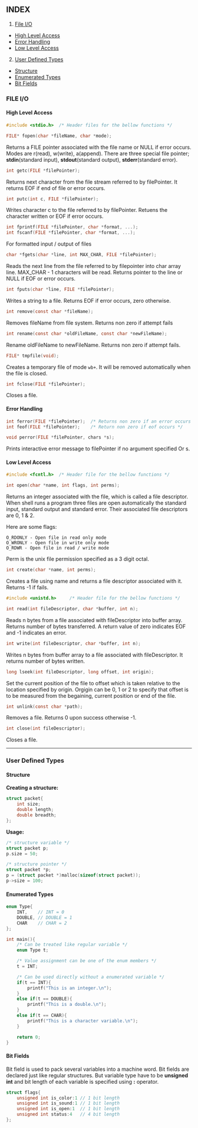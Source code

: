 ## INDEX ##

1. [File I/O](https://github.com/aagontuk/cheatsheets/blob/master/C_programming.md#file-io)
  * [High Level Access](https://github.com/aagontuk/cheatsheets/blob/master/C_programming.md#high-level-access)
  * [Error Handling](https://github.com/aagontuk/cheatsheets/blob/master/C_programming.md#error-handling)
  * [Low Level Access](https://github.com/aagontuk/cheatsheets/blob/master/C_programming.md#low-level-access)
2. [User Defined Types](https://github.com/aagontuk/cheatsheets/blob/master/C_programming.md#user-defined-types)
  * [Structure](https://github.com/aagontuk/cheatsheets/blob/master/C_programming.md#structure)
  * [Enumerated Types](https://github.com/aagontuk/cheatsheets/blob/master/C_programming.md#enumerated-types)
  * [Bit Fields](https://github.com/aagontuk/cheatsheets/blob/master/C_programming.md#bit-fields)

### FILE I/O ###

#### High Level Access ####

```c
#include <stdio.h>	/* Header files for the bellow functions */
```

```c
FILE* fopen(char *fileName, char *mode);
```

Returns a FILE pointer associated with the file name or NULL if error occurs. Modes are r(read), w(write), a(append).
There are three special file pointer; **stdin**(standard input), **stdout**(standard output), **stderr**(standard error).

```c
int getc(FILE *filePointer);
```

Returns next character from the file stream referred to by filePointer. It returns EOF if end of file or error occurs.

```c
int putc(int c, FILE *filePointer);
```

Writes character c to the file referred to by filePointer. Retuens the character written or EOF if error occurs.

```c
int fprintf(FILE *filePointer, char *format, ...);
int fscanf(FILE *filePointer, char *format, ...);
```

For formatted input / output of files

```c
char *fgets(char *line, int MAX_CHAR, FILE *filePointer);
```

Reads the next line from the file referred to by filepointer into char array line. MAX_CHAR - 1 characters will be read.
Returns pointer to the line or NULL if EOF or error occurs.

```c
int fputs(char *line, FILE *filePointer);
```

Writes a string to a file. Returns EOF if error occurs, zero otherwise.

```c
int remove(const char *fileName);
```

Removes fileName from file system. Returns non zero if attempt fails

```c
int rename(const char *oldFileName, const char *newFileName);
```

Rename oldFileName to newFileName. Returns non zero if attempt fails.

```c
FILE* tmpfile(void);
```

Creates a temporary file of mode `wb+`. It will be removed automatically when the file is closed.

```c
int fclose(FILE *filePointer);
```

Closes a file.

#### Error Handling ####

```c
int ferror(FILE *filePointer);	/* Returns non zero if an error occurs */
int feof(FILE *filePointer);	/* Return non zero if eof occurs */
```
```c
void perror(FILE *filePointer, chars *s);
```

Prints interactive error message to filePointer if no argument specified Or s.

#### Low Level Access ####

```c
#include <fcntl.h>	/* Header file for the bellow functions */
```

```c
int open(char *name, int flags, int perms);
```

Returns an integer associated with the file, which is called a file descriptor.
When shell runs a program three files are open automatically the standard input, standard output and standard error.
Their associated file descriptors are 0, 1 & 2.

Here are some flags:
```
O_RDONLY - Open file in read only mode
O_WRONLY - Open file in write only mode
O_RDWR - Open file in read / write mode
```

Perm is the unix file permission specified as a 3 digit octal.

```c
int create(char *name, int perms);
```

Creates a file using name and returns a file descriptor associated with it. Returns -1 if fails.

```c
#include <unistd.h>		/* Header file for the bellow functions */
```

```c
int read(int fileDescriptor, char *buffer, int n);
```

Reads n bytes from a file associated with fileDescriptor into buffer array. Returns number of bytes transferred.
A return value of zero indicates EOF and -1 indicates an error.

```c
int write(int fileDescriptor, char *buffer, int n);
```

Writes n bytes from buffer array to a file associated with fileDescriptor. It returns number of bytes written.

```c
long lseek(int fileDescriptor, long offset, int origin);
```

Set the current position of the file to offset which is taken relative to the location specified by origin.
Orgigin can be 0, 1 or 2 to specify that offset is to be measured from the begaining, current position or end of the file.

```c
int unlink(const char *path);
```

Removes a file. Returns 0 upon success otherwise -1.

```c
int close(int fileDescriptor);
```

Closes a file.

---

### User Defined Types ###

#### Structure ####

**Creating a structure:**
```c
struct packet{
	int size;
	double length;
	double breadth;
};
```

**Usage:**
```c
/* structure variable */
struct packet p;
p.size = 50;

/* structure pointer */
struct packet *p;
p = (struct packet *)malloc(sizeof(struct packet));
p->size = 100;
```

#### Enumerated Types ####

```c
enum Type{
	INT,	// INT = 0
	DOUBLE,	// DOUBLE = 1
	CHAR	// CHAR = 2
};

int main(){
	/* Can be treated like regular variable */
	enum Type t;

	/* Value assignment can be one of the enum members */
	t = INT;

	/* Can be used directly without a enumerated variable */
	if(t == INT){
		printf("This is an integer.\n");
	}
	else if(t == DOUBLE){
		printf("This is a double.\n");
	}
	else if(t == CHAR){
		printf("This is a character variable.\n");
	}

	return 0;
}
```

#### Bit Fields ####

Bit field is used to pack several variables into a machine word. Bit fields are declared just like regular structures. But variable type have to be **unsigned int** and bit length of each variable is specified using **:** operator.

```c
struct flags{
	unsigned int is_color:1	// 1 bit length
	unsigned int is_sound:1	// 1 bit length
	unsigned int is_open:1	// 1 bit length
	unsigned int status:4	// 4 bit length
};
```
